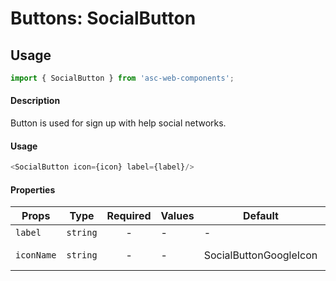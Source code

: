 # Buttons: SocialButton

## Usage

```js
import { SocialButton } from 'asc-web-components';

```

#### Description

Button is used for sign up with help social networks.   

#### Usage

```js
<SocialButton icon={icon} label={label}/>
```

#### Properties

| Props              | Type     | Required | Values                      | Default   | Description                                                                                                                                      |
| ------------------ | -------- | :------: | --------------------------- | --------- | ------------------------------------------------------------------------------------------------------------------------------------------------ |
| `label`             | `string`  |    -     | -             | -     | Button text                     |
| `iconName`          | `string`   |    -     | -                           | SocialButtonGoogleIcon         | Icon of button                                  |


